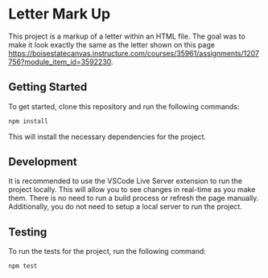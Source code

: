 # Letter Mark Up

This project is a markup of a letter within an HTML file. The goal was to make
it look exactly the same as the letter shown on this page 
https://boisestatecanvas.instructure.com/courses/35961/assignments/1207756?module_item_id=3592230.

## Getting Started

To get started, clone this repository and run the following commands:

```bash
npm install
```
This will install the necessary dependencies for the project.

## Development

It is recommended to use the VSCode Live Server extension to run the project
locally. This will allow you to see changes in real-time as you make them. There
is no need to run a build process or refresh the page manually. Additionally,
you do not need to setup a local server to run the project.

## Testing

To run the tests for the project, run the following command:

```bash
npm test
```
